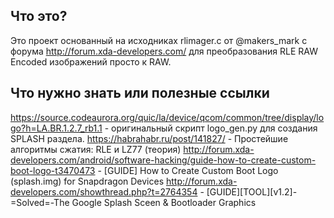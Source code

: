 Что это?
--------

Это проект основанный на исходниках rlimager.c от @makers_mark с форума http://forum.xda-developers.com/ для преобразования RLE RAW Encoded изображений просто к RAW.

Что нужно знать или полезные ссылки
-----------------------------------

https://source.codeaurora.org/quic/la/device/qcom/common/tree/display/logo?h=LA.BR.1.2.7_rb1.1 - оригинальный скрипт logo_gen.py для создания SPLASH раздела.
https://habrahabr.ru/post/141827/ - Простейшие алгоритмы сжатия: RLE и LZ77 (теория)
http://forum.xda-developers.com/android/software-hacking/guide-how-to-create-custom-boot-logo-t3470473 - [GUIDE] How to Create Custom Boot Logo (splash.img) for Snapdragon Devices
http://forum.xda-developers.com/showthread.php?t=2764354 - [GUIDE][TOOL][v1.2]-=Solved=-The Google Splash Sceen & Bootloader Graphics

